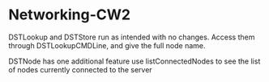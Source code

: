 # Networking-CW2
DSTLookup and DSTStore run as intended with no changes.
Access them through DSTLookupCMDLine, and give the full node name.

DSTNode has one additional feature
use listConnectedNodes to see the list of nodes currently connected to the server
